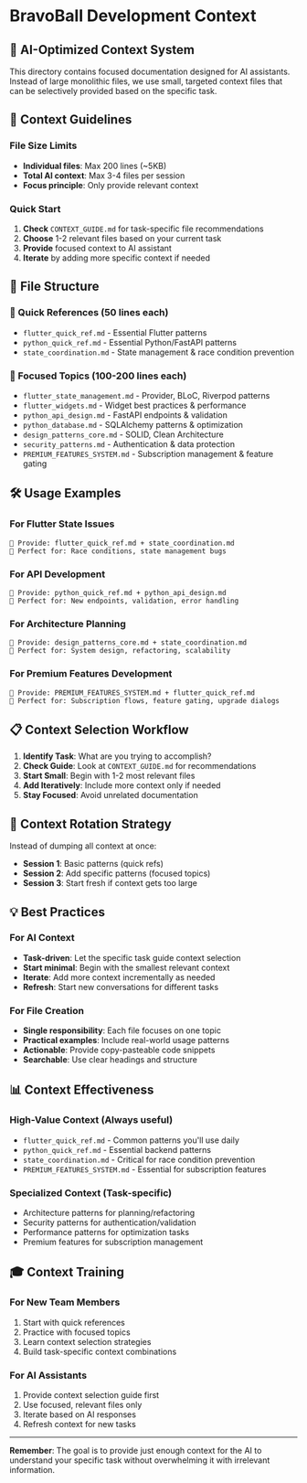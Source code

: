 # BravoBall Development Context

## 🎯 AI-Optimized Context System

This directory contains focused documentation designed for AI assistants. Instead of large monolithic files, we use small, targeted context files that can be selectively provided based on the specific task.

## 📏 Context Guidelines

### File Size Limits
- **Individual files**: Max 200 lines (~5KB)
- **Total AI context**: Max 3-4 files per session
- **Focus principle**: Only provide relevant context

### Quick Start
1. **Check** `CONTEXT_GUIDE.md` for task-specific file recommendations
2. **Choose** 1-2 relevant files based on your current task
3. **Provide** focused context to AI assistant
4. **Iterate** by adding more specific context if needed

## 📁 File Structure

### 🚀 Quick References (50 lines each)
- `flutter_quick_ref.md` - Essential Flutter patterns
- `python_quick_ref.md` - Essential Python/FastAPI patterns  
- `state_coordination.md` - State management & race condition prevention

### 🎯 Focused Topics (100-200 lines each)
- `flutter_state_management.md` - Provider, BLoC, Riverpod patterns
- `flutter_widgets.md` - Widget best practices & performance
- `python_api_design.md` - FastAPI endpoints & validation
- `python_database.md` - SQLAlchemy patterns & optimization
- `design_patterns_core.md` - SOLID, Clean Architecture
- `security_patterns.md` - Authentication & data protection
- `PREMIUM_FEATURES_SYSTEM.md` - Subscription management & feature gating

## 🛠️ Usage Examples

### For Flutter State Issues
```
📂 Provide: flutter_quick_ref.md + state_coordination.md
🎯 Perfect for: Race conditions, state management bugs
```

### For API Development
```
📂 Provide: python_quick_ref.md + python_api_design.md
🎯 Perfect for: New endpoints, validation, error handling
```

### For Architecture Planning
```
📂 Provide: design_patterns_core.md + state_coordination.md
🎯 Perfect for: System design, refactoring, scalability
```

### For Premium Features Development
```
📂 Provide: PREMIUM_FEATURES_SYSTEM.md + flutter_quick_ref.md
🎯 Perfect for: Subscription flows, feature gating, upgrade dialogs
```

## 📋 Context Selection Workflow

1. **Identify Task**: What are you trying to accomplish?
2. **Check Guide**: Look at `CONTEXT_GUIDE.md` for recommendations
3. **Start Small**: Begin with 1-2 most relevant files
4. **Add Iteratively**: Include more context only if needed
5. **Stay Focused**: Avoid unrelated documentation

## 🔄 Context Rotation Strategy

Instead of dumping all context at once:
- **Session 1**: Basic patterns (quick refs)
- **Session 2**: Add specific patterns (focused topics)
- **Session 3**: Start fresh if context gets too large

## 💡 Best Practices

### For AI Context
- **Task-driven**: Let the specific task guide context selection
- **Start minimal**: Begin with the smallest relevant context
- **Iterate**: Add more context incrementally as needed
- **Refresh**: Start new conversations for different tasks

### For File Creation
- **Single responsibility**: Each file focuses on one topic
- **Practical examples**: Include real-world usage patterns
- **Actionable**: Provide copy-pasteable code snippets
- **Searchable**: Use clear headings and structure

## 📊 Context Effectiveness

### High-Value Context (Always useful)
- `flutter_quick_ref.md` - Common patterns you'll use daily
- `python_quick_ref.md` - Essential backend patterns
- `state_coordination.md` - Critical for race condition prevention
- `PREMIUM_FEATURES_SYSTEM.md` - Essential for subscription features

### Specialized Context (Task-specific)
- Architecture patterns for planning/refactoring
- Security patterns for authentication/validation
- Performance patterns for optimization tasks
- Premium features for subscription management

## 🎓 Context Training

### For New Team Members
1. Start with quick references
2. Practice with focused topics
3. Learn context selection strategies
4. Build task-specific context combinations

### For AI Assistants
1. Provide context selection guide first
2. Use focused, relevant files only
3. Iterate based on AI responses
4. Refresh context for new tasks

---

**Remember**: The goal is to provide just enough context for the AI to understand your specific task without overwhelming it with irrelevant information. 